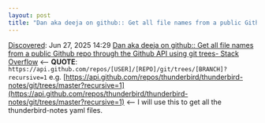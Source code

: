```yaml
---
layout: post
title: "Dan aka deeja on github:: Get all file names from a public Github repo through the Github API using git trees- Stack Overflow"
---
```

[Discovered](http://rolandtanglao.com/2020/07/29/p1-blogthis-checkvist-list-links-to-blog/): Jun 27, 2025 14:29 [Dan aka deeja on github:: Get all file names from a public Github repo through the Github API using git trees- Stack Overflow](https://stackoverflow.com/questions/25022016/get-all-file-names-from-a-github-repo-through-the-github-api) <-- **QUOTE**: `https://api.github.com/repos/[USER]/[REPO]/git/trees/[BRANCH]?recursive=1` e.g. [https://api.github.com/repos/thunderbird/thunderbird-notes/git/trees/master?recursive=1](https://api.github.com/repos/thunderbird/thunderbird-notes/git/trees/master?recursive=1) <-- I will use this to get all the thunderbird-notes yaml files.
